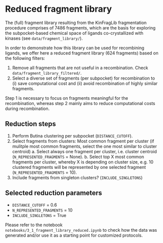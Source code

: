 # Reduced fragment library

The (full) fragment library resulting from the KinFragLib fragmentation procedure comprises of 7486 fragments, which are the basis for exploring the subpocket-based chemical space of ligands co-crystallized with kinases (see `data/fragment_library/`).

In order to demonstrate how this library can be used for recombining ligands, we offer here a reduced fragment library (624 fragments) based on the following filters:

1. Remove all fragments that are not useful in a recombination. Check `data/fragment_library_filtered/`.
2. Select a diverse set of fragments (per subpocket) for recombination to (i) save computational cost and (ii) avoid recombination of highly similar fragments.

Step 1 is necessary to focus on fragments meaningful for the recombination, whereas step 2 mainly aims to reduce computational costs during recombination.

## Reduction steps

1. Perform Butina clustering per subpocket (`DISTANCE_CUTOFF`).
2. Select fragments from clusters: Most common fragment per cluster (if mulitple most common fragments, select the one most similar to cluster centroid)
  a. Select always one fragment per cluster, i.e. cluster centroid (`N_REPRESENTED_FRAGMENTS` = None).
  b. Select top X most common fragments per cluster, whereby X is depending on cluster size, e.g. 10 clustered fragments will be represented by one selected fragment (`N_REPRESENTED_FRAGMENTS` = 10).
3. Include fragments from singleton clusters? (`INCLUDE_SINGLETONS`)

## Selected reduction parameters

- `DISTANCE_CUTOFF` = 0.6
- `N_REPRESENTED_FRAGMENTS` = 10
- `INCLUDE_SINGLETONS` = True

Please refer to the notebook `notebooks/3_1_fragment_library_reduced.ipynb` to check how the data was generated and/or use it as a starting point for customized protocols.